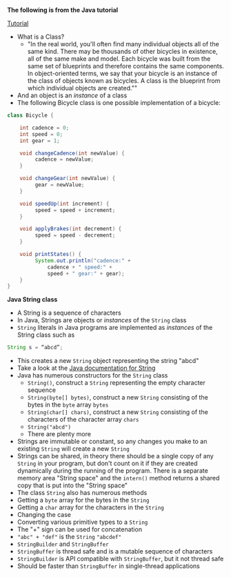 **The following is from the Java tutorial**

<a href="https://docs.oracle.com/javase/tutorial/java/concepts/class.html" target="blank">Tutorial</a>

- What is a Class?
  - "In the real world, you'll often find many individual objects all of the same kind. There may be thousands of other bicycles in existence, all of the same make and model. Each bicycle was built from the same set of blueprints and therefore contains the same components. In object-oriented terms, we say that your bicycle is an instance of the class of objects known as bicycles. A class is the blueprint from which individual objects are created.""
- And an object is an *instance* of a class
- The following Bicycle class is one possible implementation of a bicycle:

```java
class Bicycle {

    int cadence = 0;
    int speed = 0;
    int gear = 1;

    void changeCadence(int newValue) {
         cadence = newValue;
    }

    void changeGear(int newValue) {
         gear = newValue;
    }

    void speedUp(int increment) {
         speed = speed + increment;   
    }

    void applyBrakes(int decrement) {
         speed = speed - decrement;
    }

    void printStates() {
         System.out.println("cadence:" +
             cadence + " speed:" +
             speed + " gear:" + gear);
    }
}
```

**Java String class**
- A String is a sequence of characters
- In Java, Strings are objects or *instances* of the `String` class
- `String` literals in Java programs are implemented as *instances* of the String class
such as

```java
String s = “abcd”;
```
- This creates a new `String` object representing the string "abcd"
- Take a look at the <a href="https://docs.oracle.com/en/java/javase/11/docs/api/java.base/java/lang/String.html" target="blank">Java documentation for String</a>
- Java has numerous constructors for the `String` class
  - `String()`, construct a `String` representing the empty character sequence
  - `String(byte[] bytes)`, construct a new `String` consisting of the bytes in the `byte` array `bytes`
  - `String(char[] chars)`, construct a new `String` consisting of the characters of the character array `chars`
  - `String("abcd")`
  - There are plenty more
- Strings are immutable or constant, so any changes you make to an existing `String` will create a new `String`
- Strings can be shared, in theory there should be a single copy of any `String` in your program, but don't count on it if they are created dynamically during the running of the program. There is a separate memory area "String space" and the `intern()` method returns a shared copy that is put into the "String space"
- The class `String` also has numerous methods
- Getting a `byte` array for the bytes in the `String`
- Getting a `char` array for the characters in the `String`
- Changing the case
- Converting various primitive types to a `String`
- The "+" sign can be used for concatenation
- `"abc" + "def"` is the `String` `"abcdef"`
- `StringBuilder` and `StringBuffer`
- `StringBuffer` is thread safe and is a mutable sequence of characters
- `StringBuilder` is API compatible with `StringBuffer`, but it not thread safe
- Should be faster than `StringBuffer` in single-thread applications
